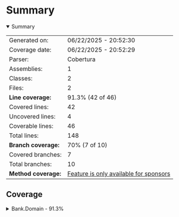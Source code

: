 # Summary
<details open><summary>Summary</summary>

|||
|:---|:---|
| Generated on: | 06/22/2025 - 20:52:30 |
| Coverage date: | 06/22/2025 - 20:52:29 |
| Parser: | Cobertura |
| Assemblies: | 1 |
| Classes: | 2 |
| Files: | 2 |
| **Line coverage:** | 91.3% (42 of 46) |
| Covered lines: | 42 |
| Uncovered lines: | 4 |
| Coverable lines: | 46 |
| Total lines: | 148 |
| **Branch coverage:** | 70% (7 of 10) |
| Covered branches: | 7 |
| Total branches: | 10 |
| **Method coverage:** | [Feature is only available for sponsors](https://reportgenerator.io/pro) |

</details>

## Coverage
<details><summary>Bank.Domain - 91.3%</summary>

|**Name**|**Line**|**Branch**|
|:---|---:|---:|
|**Bank.Domain**|**91.3%**|**70%**|
|Bank.Domain.Cliente|100%||
|Bank.Domain.CuentaAhorro|89.7%|70%|

</details>
